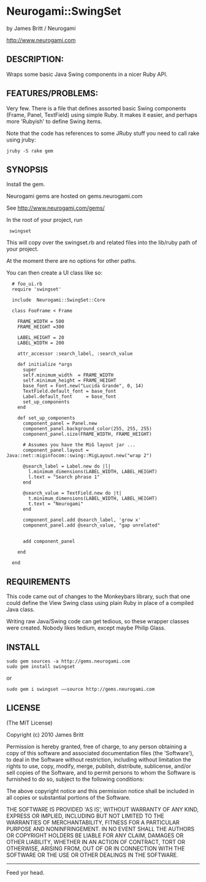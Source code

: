 Neurogami::SwingSet
===================

by James Britt / Neurogami

http://www.neurogami.com


DESCRIPTION:
-------------------

Wraps some basic Java Swing components in a nicer Ruby API.


FEATURES/PROBLEMS:
-------------------

Very few.  There is a file that defines assorted basic Swing components (Frame, Panel, TextField)
using simple Ruby.  It makes it easier, and perhaps more 'Rubyish' to define Swing items.

Note that the code has references to some JRuby stuff you need to call rake using jruby:

    jruby -S rake gem



SYNOPSIS
------------

Install the gem. 

Neurogami gems are hosted on gems.neurogami.com

See http://www.neurogami.com/gems/

In the root of your project, run 

     swingset
  

This will copy over the swingset.rb and related files into the lib/ruby path of your project.

At the moment there are no options for other paths. 

You can then create a UI class like so:

      # foo_ui.rb
      require 'swingset'

      include  Neurogami::SwingSet::Core

      class FooFrame < Frame   

        FRAME_WIDTH = 500
        FRAME_HEIGHT =300 

        LABEL_HEIGHT = 20
        LABEL_WIDTH = 200

        attr_accessor :search_label, :search_value

        def initialize *args
          super
          self.minimum_width  = FRAME_WIDTH
          self.minimum_height = FRAME_HEIGHT
          base_font = Font.new("Lucida Grande", 0, 14)
          TextField.default_font = base_font 
          Label.default_font     = base_font 
          set_up_components
        end

        def set_up_components
          component_panel = Panel.new
          component_panel.background_color(255, 255, 255)
          component_panel.size(FRAME_WIDTH, FRAME_HEIGHT)
          
          # Assumes you have the MiG layout jar ...
          component_panel.layout = Java::net::miginfocom::swing::MigLayout.new("wrap 2")

          @search_label = Label.new do |l|
            l.minimum_dimensions(LABEL_WIDTH, LABEL_HEIGHT)
            l.text = "Search phrase 1"
          end

          @search_value = TextField.new do |t|
            t.minimum_dimensions(LABEL_WIDTH, LABEL_HEIGHT)
            t.text = "Neurogami"
          end

          component_panel.add @search_label, 'grow x'
          component_panel.add @search_value, "gap unrelated"


          add component_panel

        end

      end


REQUIREMENTS
-------------------

This code came out of changes to the Monkeybars library, such that one could define the View Swing
class using plain Ruby in place of a compiled Java class.

Writing raw Java/Swing code can get tedious, so these wrapper classes were created. Nobody likes tedium, except maybe Philip Glass.


INSTALL
-------------------

    sudo gem sources -a http://gems.neurogami.com
    sudo gem install swingset

or

    sudo gem i swingset ––source http://gems.neurogami.com


LICENSE
--------------

(The MIT License)

Copyright (c) 2010 James Britt

Permission is hereby granted, free of charge, to any person obtaining
a copy of this software and associated documentation files (the
'Software'), to deal in the Software without restriction, including
without limitation the rights to use, copy, modify, merge, publish,
distribute, sublicense, and/or sell copies of the Software, and to
permit persons to whom the Software is furnished to do so, subject to
the following conditions:

The above copyright notice and this permission notice shall be
included in all copies or substantial portions of the Software.

THE SOFTWARE IS PROVIDED 'AS IS', WITHOUT WARRANTY OF ANY KIND,
EXPRESS OR IMPLIED, INCLUDING BUT NOT LIMITED TO THE WARRANTIES OF
MERCHANTABILITY, FITNESS FOR A PARTICULAR PURPOSE AND NONINFRINGEMENT.
IN NO EVENT SHALL THE AUTHORS OR COPYRIGHT HOLDERS BE LIABLE FOR ANY
CLAIM, DAMAGES OR OTHER LIABILITY, WHETHER IN AN ACTION OF CONTRACT,
TORT OR OTHERWISE, ARISING FROM, OUT OF OR IN CONNECTION WITH THE
SOFTWARE OR THE USE OR OTHER DEALINGS IN THE SOFTWARE.


---

Feed yor head.
